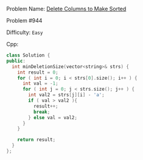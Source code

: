 Problem Name: [Delete Columns to Make Sorted](https://leetcode.com/problems/delete-columns-to-make-sorted/)

Problem #944

Difficulty: `Easy`

Cpp:

```cpp
class Solution {
public:
  int minDeletionSize(vector<string>& strs) {
    int result = 0;
    for ( int i = 0; i < strs[0].size(); i++ ) {
      int val = -1;
      for ( int j = 0; j < strs.size(); j++ ) {
        int val2 = strs[j][i] - 'a';
        if ( val > val2 ){
          result++;
          break;
        } else val = val2;
      }
    }

    return result;
  }
};
```
